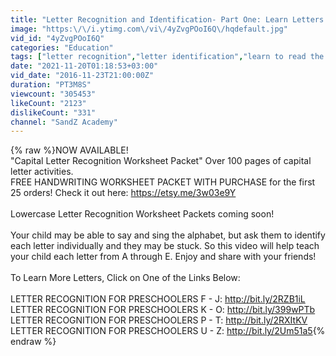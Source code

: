 ```yaml
---
title: "Letter Recognition and Identification- Part One: Learn Letters A to E"
image: "https:\/\/i.ytimg.com\/vi\/4yZvgPOoI6Q\/hqdefault.jpg"
vid_id: "4yZvgPOoI6Q"
categories: "Education"
tags: ["letter recognition","letter identification","learn to read the alphabet"]
date: "2021-11-20T01:18:53+03:00"
vid_date: "2016-11-23T21:00:00Z"
duration: "PT3M8S"
viewcount: "305453"
likeCount: "2123"
dislikeCount: "331"
channel: "SandZ Academy"
---
```

{% raw %}NOW AVAILABLE! <br />&quot;Capital Letter Recognition Worksheet Packet&quot; Over 100 pages of capital letter activities. <br />FREE HANDWRITING WORKSHEET PACKET WITH PURCHASE for the first 25 orders! Check it out here: <a rel="nofollow" target="blank" href="https://etsy.me/3w03e9Y">https://etsy.me/3w03e9Y</a><br /><br />Lowercase Letter Recognition Worksheet Packets coming soon!<br /><br />Your child may be able to say and sing the alphabet, but ask them to identify each letter individually and they may be stuck. So this video will help teach your child each letter from A through E.  Enjoy and share with your friends!<br /><br />To Learn More Letters, Click on One of the Links Below: <br /><br />LETTER RECOGNITION FOR PRESCHOOLERS F - J: <a rel="nofollow" target="blank" href="http://bit.ly/2RZB1iL">http://bit.ly/2RZB1iL</a><br />LETTER RECOGNITION FOR PRESCHOOLERS K - O: <a rel="nofollow" target="blank" href="http://bit.ly/399wPTb">http://bit.ly/399wPTb</a><br />LETTER RECOGNITION FOR PRESCHOOLERS P - T: <a rel="nofollow" target="blank" href="http://bit.ly/2RXItKV">http://bit.ly/2RXItKV</a><br />LETTER RECOGNITION FOR PRESCHOOLERS U - Z: <a rel="nofollow" target="blank" href="http://bit.ly/2Um51a5">http://bit.ly/2Um51a5</a>{% endraw %}
